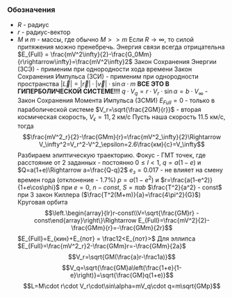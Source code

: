 ### Обозначения
- $R$ - радиус
- $r$ - радиус-вектор
- $M$ и $m$ - массы, где обычно $M>>m$
Если $R\rightarrow\infty$, то силой притяжения можно пренебречь. 
Энергия связи всегда отрицательна
$E_{Full} = \frac{mV^2\infty}{2}-\frac{G_0Mm}{r\rightarrow\infty}=\frac{mV^2\infty}2$
Закон Сохранения Энергии (ЗСЭ) - применим при однородности хода времени
Закон Сохранения Импульса (ЗСИ) - применим при однородности пространства
$|\overrightarrow{L}|=|\overrightarrow{r}|\cdot|\overrightarrow{v}|\cdot\sin\alpha\cdot m$ 
**ВСЕ ЭТО В ГИПЕРБОЛИЧЕСКОЙ СИСТЕМЕ!!!**
$q\cdot V_q=r\cdot V_r\cdot \sin\alpha =b\cdot V_\infty$ - Закон Сохранения Момента Импульса (ЗСМИ)
$E_{Full}=0$ - только в параболической системе
$V_r=\sqrt{\frac{2GM}{r}}$ - вторая космическая скорость, $V_\epsilon = 11,2$ км/с
Пусть наша скорость $11.5$ км/с, тогда $$\frac{mV^2_r}{2}-\frac{GMm}{r}=\frac{mV^2_\infty}{2}\Rightarrow V_\infty^2=V_r^2-V^2_\epsilon=2.6\frac{км}{с}=V_\infty$$
Разбираем элиптическую траекторию.
Фокус - ГМТ точек, где расстояние от 2 заданных - постоянно
$0\le l<1$, $q=a(1-e)$ и $Q=a(1+e)\Rightarrow a=\frac{Q-q}2$ 
$e_з=0.017$ - не влияет на смену времен года (отклонение - $1.7\%$)
$p=a(1-e^2)$ и $r=\frac{a(1-e^2)}{1+e\cos\phi}$ при $e = 0$, $n - const$, $S=\pi ab$
$\frac{T^2}{a^2} - const$ при 3 закон Киллера ($\frac{T^2(M+m)}{a}=\frac{4\pi^2}{G}$)
Круговая орбита
$$\left.\begin{array}{lr}r-const\\V=\sqrt{\frac{GM}r} - const\end{array}\right\}\Rightarrow E_{Full}=\frac{mV^2}{2}-\frac{GMm}{r}=-\frac{GMm}{2r}$$
$E_{Full}=E_{кин}+E_{пот} = \frac12<E_{пот}>$ 
Для эллипса $E_{Full}=\frac{mV^2_r}2-\frac{GMm}r=-\frac{GMm}{2a}$ 
$$V_r=\sqrt{GM(\frac{a}r-\frac1a)}$$
$$V_q=\sqrt{\frac{GM}a\left(\frac{1+e}{1-e}\right)}=\sqrt{\frac{GM}q(1+e)}$$
$$L=M\cdot r\cdot V_r\cdot\sin\alpha=mV_q\cdot q=m\sqrt{GMp}$$
